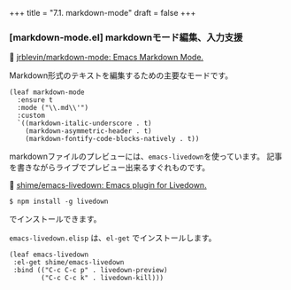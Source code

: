+++
title = "7.1. markdown-mode"
draft = false
+++
### [markdown-mode.el] markdownモード編集、入力支援
🔗 [jrblevin/markdown-mode: Emacs Markdown Mode.](https://github.com/jrblevin/markdown-mode) 

Markdown形式のテキストを編集するための主要なモードです。

```elisp
(leaf markdown-mode
  :ensure t
  :mode ("\\.md\\'")
  :custom
  `((markdown-italic-underscore . t)
    (markdown-asymmetric-header . t)
	(markdown-fontify-code-blocks-natively . t))
```

markdownファイルのプレビューには、`emacs-livedown`を使っています。
記事を書きながらライブでプレビュー出来るすぐれものです。

🔗 [shime/emacs-livedown: Emacs plugin for Livedown.](https://github.com/shime/emacs-livedown)

```session
$ npm install -g livedown
```
でインストールできます。

`emacs-livedown.elisp` は、`el-get` でインストールします。

```elisp
(leaf emacs-livedown
 :el-get shime/emacs-livedown
 :bind (("C-c C-c p" . livedown-preview)
        ("C-c C-c k" . livedown-kill)))
```
